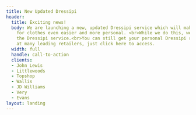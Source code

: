 ```yaml
---
title: New Updated Dressipi
header:
  title: Exciting news!
  body: We are launching a new, updated Dressipi service which will make shopping
    for clothes even easier and more personal. <br>While we do this, we’ll be pausing
    the Dressipi service.<br>You can still get your personal Dressipi recommendations
    at many leading retailers, just click here to access.
  width: full
  handle: call-to-action
  clients:
  - John Lewis
  - Littlewoods
  - Topshop
  - Wallis
  - JD Williams
  - Very
  - Evans
layout: landing
---
```


